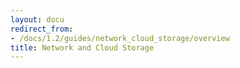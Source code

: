 ```yaml
---
layout: docu
redirect_from:
- /docs/1.2/guides/network_cloud_storage/overview
title: Network and Cloud Storage
---
```

